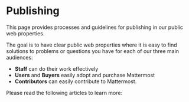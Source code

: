 # Publishing

This page provides processes and guidelines for publishing in our public web properties.

The goal is to have clear public web properties where it is easy to find solutions to problems or questions you have for each of our three main audiences:

 - **Staff** can do their work effectively
 - **Users** and **Buyers** easily adopt and purchase Mattermost
 - **Contributors** can easily contribute to Mattermost.

Please read the following articles to learn more:
